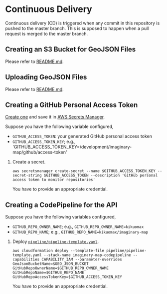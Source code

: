 # Continuous Delivery

Continuous delivery (CD) is triggered when any commit in this repository is pushed to the master branch.
This is supposed to happen when a pull request is merged to the master branch.

## Creating an S3 Bucket for GeoJSON Files

Please refer to [README.md](README.md#creating-an-s3-bucket-for-geojson-files).

## Uploading GeoJSON Files

Please refer to [README.md](README.md#uploading-geojson-files).

## Creating a GitHub Personal Access Token

[Create one](https://docs.github.com/en/github/authenticating-to-github/creating-a-personal-access-token) and save it in [AWS Secrets Manager](https://aws.amazon.com/secrets-manager/).

Suppose you have the following variable configured,
- `GITHUB_ACCESS_TOKEN`: your generated GitHub personal access token
- `GITHUB_ACCESS_TOKEN_KEY`; e.g., 'GITHUB_ACCESS_TOKEN_KEY=/development/imaginary-map/github/access-token'

1. Create a secret.

    ```
    aws secretsmanager create-secret --name $GITHUB_ACCESS_TOKEN_KEY --secret-string $GITHUB_ACCESS_TOKEN --description 'GitHub personal access token to monitor repositories'
    ```

   You have to provide an appropriate credential.

## Creating a CodePipeline for the API

Suppose you have the following variables configured,
- `GITHUB_REPO_OWNER_NAME`; e.g., `GITHUB_REPO_OWNER_NAME=kikuomax`
- `GITHUB_REPO_NAME`; e.g., `GITHUB_REPO_NAME=kikuomax/imaginary-map`

1. Deploy [`pipeline/pipeline-template.yaml`](api/pipeline-template.yaml).

    ```
    aws cloudformation deploy --template-file pipeline/pipeline-template.yaml --stack-name imaginary-map-codepipeline --capabilities CAPABILITY_IAM --parameter-overrides GeoJsonBucketName=$GEO_JSON_BUCKET GitHubRepoOwnerName=$GITHUB_REPO_OWNER_NAME GitHubRepoName=$GITHUB_REPO_NAME GitHubRepoAccessTokenKey=$GITHUB_ACCESS_TOKEN_KEY
    ```

   You have to provide an appropriate credential.